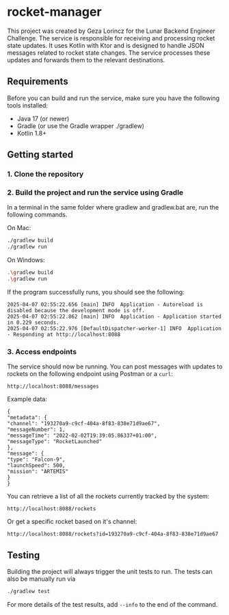 # rocket-manager

This project was created by Geza Lorincz for the Lunar Backend Engineer Challenge. The service is responsible for receiving and processing rocket state updates. It uses Kotlin with Ktor and is designed to handle JSON messages related to rocket state changes. The service processes these updates and forwards them to the relevant destinations.

## Requirements
Before you can build and run the service, make sure you have the following tools installed:
- Java 17 (or newer)
- Gradle (or use the Gradle wrapper ./gradlew)
- Kotlin 1.8+

## Getting started
### 1. Clone the repository

### 2. Build the project and run the service using Gradle
In a terminal in the same folder where gradlew and gradlew.bat are, run the following commands.

On Mac:
```bash
./gradlew build
./gradlew run
```
On Windows:
```bash
.\gradlew build
.\gradlew run
```
If the program successfully runs, you should see the following:
```
2025-04-07 02:55:22.656 [main] INFO  Application - Autoreload is disabled because the development mode is off.
2025-04-07 02:55:22.862 [main] INFO  Application - Application started in 0.229 seconds.
2025-04-07 02:55:22.976 [DefaultDispatcher-worker-1] INFO  Application - Responding at http://localhost:8088
```

### 3. Access endpoints
The service should now be running. You can post messages with updates to rockets on the following endpoint using Postman or a `curl`:

```
http://localhost:8088/messages
```

Example data:
```
{
"metadata": {
"channel": "193270a9-c9cf-404a-8f83-838e71d9ae67",
"messageNumber": 1,    
"messageTime": "2022-02-02T19:39:05.86337+01:00",                                          
"messageType": "RocketLaunched"                             
},
"message": {                                                    
"type": "Falcon-9",
"launchSpeed": 500,
"mission": "ARTEMIS"
}
}
```

You can retrieve a list of all the rockets currently tracked by the system:
```
http://localhost:8088/rockets
```

Or get a specific rocket based on it's channel:
```
http://localhost:8088/rockets?id=193270a9-c9cf-404a-8f83-838e71d9ae67
```
## Testing
Building the project will always trigger the unit tests to run. The tests can also be manually run via
```bash
./gradlew test
```
For more details of the test results, add `--info` to the end of the command.